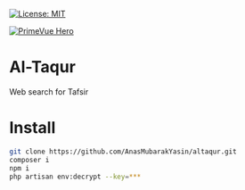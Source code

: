 
[![License: MIT](https://img.shields.io/badge/License-MIT-yellow.svg)](https://opensource.org/licenses/MIT)

[![PrimeVue Hero](https://github.com/AnasMubarakYasin/altaqur/blob/74a131162f3aece6fe80e93a282a78dac0da9f8b/public/logo.png?raw=true)](http://altaqur.bladerlaiga.my.id/)

# Al-Taqur

Web search for Tafsir

# Install

```bash
git clone https://github.com/AnasMubarakYasin/altaqur.git
composer i
npm i
php artisan env:decrypt --key=***
```
